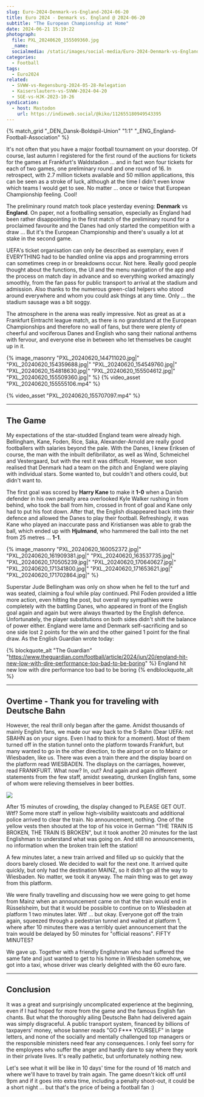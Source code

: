 ```yaml
---
slug: Euro-2024-Denmark-vs-England-2024-06-20
title: Euro 2024 - Denmark vs. England @ 2024-06-20
subtitle: "The European Championship at Home"
date: 2024-06-21 15:19:22
photograph:
  file: PXL_20240620_155509360.jpg
  _name: 
  socialmedia: /static/images/social-media/Euro-2024-Denmark-vs-England-2024-06-20.png
categories:
  - Football
tags:
  - Euro2024
related:
  - SVWW-vs-Regensburg-2024-05-28-Relegation
  - Kaiserslautern-vs-SVWW-2024-04-20
  - SGE-vs-HJK-2023-10-26
syndication:
  - host: Mastodon
    url: https://indieweb.social/@kiko/112655180949543395
---
```


{% match_grid "_DEN_Dansk-Boldspil-Union" "1:1" "_ENG_England-Football-Association" %}

It's not often that you have a major football tournament on your doorstep. Of course, last autumn I registered for the first round of the auctions for tickets for the games at Frankfurt's Waldstadion ... and in fact won four tickets for each of two games, one preliminary round and one round of 16. In retrospect, with 2.7 million tickets available and 50 million applications, this can be seen as a stroke of luck, although at the time I didn't even know which teams I would get to see. No matter ... once or twice that European Championship feeling. Cool!

The preliminary round match took place yesterday evening: **Denmark** vs **England**. On paper, not a footballing sensation, especially as England had been rather disappointing in the first match of the preliminary round for a proclaimed favourite and the Danes had only started the competition with a draw ... But it's the European Championship and there's usually a lot at stake in the second game.

<!-- more -->

UEFA's ticket organisation can only be described as exemplary, even if EVERYTHING had to be handled online via apps and programming errors can sometimes creep in or breakdowns occur. Not here. Really good people thought about the functions, the UI and the menu navigation of the app and the process on match day in advance and so everything worked amazingly smoothly, from the fan pass for public transport to arrival at the stadium and admission. Also thanks to the numerous green-clad helpers who stood around everywhere and whom you could ask things at any time. Only ... the stadium sausage was a bit soggy.

The atmosphere in the arena was really impressive. Not as great as at a Frankfurt Eintracht league match, as there is no grandstand at the European Championships and therefore no wall of fans, but there were plenty of cheerful and vociferous Danes and English who sang their national anthems with fervour, and everyone else in between who let themselves be caught up in it.

{% image_masonry
  "PXL_20240620_144711020.jpg|"
  "PXL_20240620_154359688.jpg|"
  "PXL_20240620_154549760.jpg|"
  "PXL_20240620_154818630.jpg|"
  "PXL_20240620_155504612.jpg|"
  "PXL_20240620_155509360.jpg|"
%}
{% video_asset "PXL_20240620_155555106.mp4" %}

{% video_asset "PXL_20240620_155707097.mp4" %}

---

## The Game

My expectations of the star-studded England team were already high. Bellingham, Kane, Foden, Rice, Saka, Alexander-Arnold are really good footballers with salaries beyond the pale. With the Danes, I knew Eriksen of course, the man with the inbuilt defibrillator, as well as Wind, Schmeichel and Vestergaard, but with the rest it was difficult. However, we soon realised that Denmark had a team on the pitch and England were playing with individual stars. Some wanted to, but couldn't and others could, but didn't want to.

The first goal was scored by **Harry Kane** to make it **1-0** when a Danish defender in his own penalty area overlooked Kyle Walker rushing in from behind, who took the ball from him, crossed in front of goal and Kane only had to put his foot down. After that, the English disappeared back into their defence and allowed the Danes to play their football. Refreshingly, it was Kane who played an inaccurate pass and Kristiansen was able to grab the ball, which ended up with **Hjulmand**, who hammered the ball into the net from 25 metres ... **1-1**.

{% image_masonry
  "PXL_20240620_160052372.jpg|"
  "PXL_20240620_161909381.jpg|"
  "PXL_20240620_163537735.jpg|"
  "PXL_20240620_170505239.jpg|"
  "PXL_20240620_170640627.jpg|"
  "PXL_20240620_171341800.jpg|"
  "PXL_20240620_171653621.jpg|"
  "PXL_20240620_171702864.jpg|"
%}

Superstar Jude Bellingham was only on show when he fell to the turf and was seated, claiming a foul while play continued. Phil Foden provided a little more action, even hitting the post, but overall my sympathies were completely with the battling Danes, who appeared in front of the English goal again and again but were always thwarted by the English defence. Unfortunately, the player substitutions on both sides didn't shift the balance of power either. England were lame and Denmark self-sacrificing and so one side lost 2 points for the win and the other gained 1 point for the final draw. As the English Guardian wrote today:

{% blockquote_alt "The Guardian" "https://www.theguardian.com/football/article/2024/jun/20/england-hit-new-low-with-dire-performance-too-bad-to-be-boring" %}
England hit new low with dire performance too bad to be boring
{% endblockquote_alt %}

---

## Overtime - Thank you for traveling with Deutsche Bahn

However, the real thrill only began after the game. Amidst thousands of mainly English fans, we made our way back to the S-Bahn (Dear UEFA: not SBAHN as on your signs. Even I had to think for a moment). Most of them turned off in the station tunnel onto the platform towards Frankfurt, but many wanted to go in the other direction, to the airport or on to Mainz or Wiesbaden, like us. There was even a train there and the display board on the platform read WIESBADEN. The displays on the carriages, however, read FRANKFURT. What now? In, out? And again and again different statements from the few staff, amidst sweating, drunken English fans, some of whom were relieving themselves in beer bottles. 

![](PXL_20240620_183004703.jpg)

After 15 minutes of crowding, the display changed to PLEASE GET OUT. Wtf? Some more staff in yellow high-visibility waistcoats and additional police arrived to clear the train. No announcement, nothing. One of the yellow vests then shouted at the top of his voice in German "THE TRAIN IS BROKEN, THE TRAIN IS BROKEN", but it took another 20 minutes for the last Englishman to understand what was going on. And still no announcements, no information when the broken train left the station!

A few minutes later, a new train arrived and filled up so quickly that the doors barely closed. We decided to wait for the next one. It arrived quite quickly, but only had the destination MAINZ, so it didn't go all the way to Wiesbaden. No matter, we took it anyway. The main thing was to get away from this platform.

We were finally travelling and discussing how we were going to get home from Mainz when an announcement came on that the train would end in Rüsselsheim, but that it would be possible to continue on to Wiesbaden at platform 1 two minutes later. Wtf ... but okay. Everyone got off the train again, squeezed through a pedestrian tunnel and waited at platform 1, where after 10 minutes there was a terribly quiet announcement that the train would be delayed by 50 minutes for "official reasons". FIFTY MINUTES?

We gave up. Together with a friendly Englishman who had suffered the same fate and just wanted to get to his home in Wiesbaden somehow, we got into a taxi, whose driver was clearly delighted with the 60 euro fare.

---

## Conclusion

It was a great and surprisingly uncomplicated experience at the beginning, even if I had hoped for more from the game and the famous English fan chants. But what the thoroughly ailing Deutsche Bahn had delivered again was simply disgraceful. A public transport system, financed by billions of taxpayers' money, whose banner reads "GO F*** YOURSELF" in large letters, and none of the socially and mentally challenged top managers or the responsible ministers need fear any consequences. I only feel sorry for the employees who suffer the anger and hardly dare to say where they work in their private lives. It's really pathetic, but unfortunately nothing new.

Let's see what it will be like in 10 days' time for the round of 16 match and where we'll have to travel by train again. The game doesn't kick off until 9pm and if it goes into extra time, including a penalty shoot-out, it could be a short night ... but that's the price of being a football fan :)